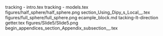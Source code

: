 tracking - intro.tex
tracking - models.tex
figures/half_sphere/half_sphere.png
section_Using_Dipy_s_Local__.tex
figures/full_sphere/full_sphere.png
ecample_block.md
tacking-lt-direction getter.tex
figures/Slide5/Slide5.png
begin_appendices_section_Appendix_subsection__.tex